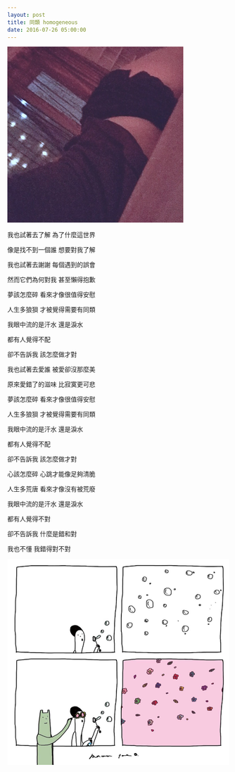 ```yaml
---
layout: post
title: 同類 homogeneous
date: 2016-07-26 05:00:00
---
```


![image](/images/201607/homogeneous.jpg)

我也試著去了解 為了什麼這世界

像是找不到一個誰 想要對我了解

我也試著去謝謝 每個遇到的誤會

然而它們為何對我 甚至懶得抱歉

夢該怎麼碎 看來才像很值得安慰

人生多狼狽 才被覺得需要有同類

我眼中流的是汗水 還是淚水

都有人覺得不配

卻不告訴我 該怎麼做才對

我也試著去愛誰 被愛卻沒那麼美

原來愛錯了的滋味 比寂寞更可悲

夢該怎麼碎 看來才像很值得安慰

人生多狼狽 才被覺得需要有同類

我眼中流的是汗水 還是淚水

都有人覺得不配

卻不告訴我 該怎麼做才對

心該怎麼碎 心跳才能像足夠清脆

人生多荒唐 看來才像沒有被荒廢

我眼中流的是汗水 還是淚水

都有人覺得不對

卻不告訴我 什麼是錯和對

我也不懂 我錯得對不對

![image](/images/201607/homogeneous1.jpg)